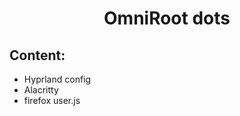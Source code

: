 <h1 align="center">OmniRoot dots</h1>

## Content:

- Hyprland config
- Alacritty
- firefox user.js
